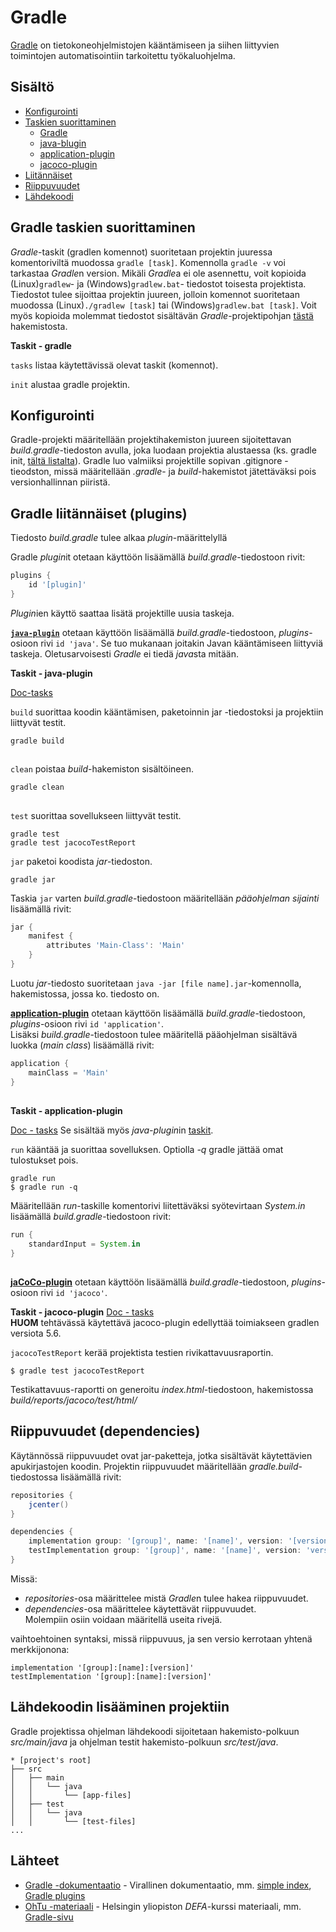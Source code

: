 # Gradle
[Gradle](https://gradle.org/) on tietokoneohjelmistojen kääntämiseen ja siihen liittyvien toimintojen automatisointiin tarkoitettu työkaluohjelma.

## Sisältö
* [Konfigurointi](#konfigurointi)
* [Taskien suorittaminen](#gradle-taskien-suorittaminen)
  * [Gradle](#tasks-gradle)
  * [java-blugin](#tasks-java)
  * [application-plugin](#tasks-application)
  * [jacoco-plugin](#tasks-jacoco)
* [Liitännäiset](#gradle-liit%C3%A4nn%C3%A4iset-plugins)
* [Riippuvuudet](#riippuvuudet-dependencies)
* [Lähdekoodi](#l%C3%A4hdekoodin-lis%C3%A4%C3%A4minen-projektiin)

## Gradle taskien suorittaminen
*Gradle*-taskit (gradlen komennot) suoritetaan projektin juuressa komentoriviltä muodossa `gradle [task]`. Komennolla `gradle -v` voi tarkastaa *Gradle*n version. Mikäli *Gradle*a ei ole asennettu, voit kopioida (Linux)`gradlew`- ja (Windows)`gradlew.bat`- tiedostot toisesta projektista. Tiedostot tulee sijoittaa projektin juureen, jolloin komennot suoritetaan muodossa (Linux)`./gradlew [task]` tai (Windows)`gradlew.bat [task]`. Voit myös kopioida molemmat tiedostot sisältävän *Gradle*-projektipohjan [tästä]() hakemistosta.
  
<a id="tasks-gradle">**Taskit - gradle**</a>

`tasks` listaa käytettävissä olevat taskit (komennot).

`init` alustaa gradle projektin.

## Konfigurointi
Gradle-projekti määritellään projektihakemiston juureen sijoitettavan *build.gradle*-tiedoston avulla, joka luodaan projektia alustaessa (ks. gradle init, [tältä listalta](https://github.com/Pentu88/Toolbox/blob/master/java/gradle.md#taskit---perus)). Gradle luo valmiiksi projektille sopivan .gitignore -tieodston, missä määritellään *.gradle*- ja *build*-hakemistot jätettäväksi pois versionhallinnan piiristä.

## Gradle liitännäiset (plugins)
Tiedosto *build.gradle* tulee alkaa *plugin*-määrittelyllä

Gradle *plugin*it otetaan käyttöön lisäämällä *build.gradle*-tiedostoon rivit:
```groovy
plugins {
    id '[plugin]'
}
```
*Plugin*ien käyttö saattaa lisätä projektille uusia taskeja.

**[`java-plugin`](https://docs.gradle.org/current/userguide/java_plugin.html)** otetaan käyttöön lisäämällä *build.gradle*-tiedostoon, *plugins*-osioon rivi `id 'java'`. Se tuo mukanaan joitakin Javan kääntämiseen liittyviä taskeja. Oletusarvoisesti *Gradle* ei tiedä *java*sta mitään.

<a id="tasks-java">**Taskit - java-plugin**</a>

[Doc-tasks](https://docs.gradle.org/current/userguide/java_plugin.html#sec:java_tasks)

`build` suorittaa koodin kääntämisen, paketoinnin jar -tiedostoksi ja projektiin liittyvät testit.
```
gradle build
``` 
##

`clean` poistaa *build*-hakemiston sisältöineen.
```
gradle clean
``` 
##

`test` suorittaa sovellukseen liittyvät testit.
```
gradle test
gradle test jacocoTestReport
```

`jar` paketoi koodista *jar*-tiedoston.
```
gradle jar
```

Taskia `jar` varten *build.gradle*-tiedostoon määritellään *pääohjelman sijainti* lisäämällä rivit:
```groovy
jar {
    manifest {
        attributes 'Main-Class': 'Main'
    }
}
```

Luotu *jar*-tiedosto suoritetaan `java -jar [file name].jar`-komennolla, hakemistossa, jossa ko. tiedosto on.

**[application-plugin](https://docs.gradle.org/current/userguide/application_plugin.html)**  otetaan käyttöön lisäämällä *build.gradle*-tiedostoon, *plugins*-osioon rivi `id 'application'`.\
Lisäksi *build.gradle*-tiedostoon tulee määritellä pääohjelman sisältävä luokka (*main class*) lisäämällä rivit:
```groovy
application {
    mainClass = 'Main'
}
```
##

<a id="tasks-application">**Taskit - application-plugin**</a>

[Doc - tasks](https://docs.gradle.org/current/userguide/application_plugin.html#sec:application_tasks)
Se sisältää myös *java-plugin*in [taskit](#tasks-java).

`run` kääntää ja suorittaa sovelluksen. Optiolla *-q* gradle jättää omat tulostukset pois.
```
gradle run
$ gradle run -q
```

Määritellään *run*-taskille komentorivi liitettäväksi syötevirtaan *System.in* lisäämällä *build.gradle*-tiedostoon rivit:
```groovy
run {
    standardInput = System.in
}
```
##

**[jaCoCo-plugin](https://docs.gradle.org/current/userguide/jacoco_plugin.html#gsc.tab=0)** otetaan käyttöön lisäämällä *build.gradle*-tiedostoon, *plugins*-osioon rivi `id 'jacoco'`.

<a id="tasks-jacoco">**Taskit - jacoco-plugin**</a>
[Doc - tasks](https://docs.gradle.org/current/userguide/jacoco_plugin.html#sec:jacoco_tasks)\
**HUOM** tehtävässä käytettävä jacoco-plugin edellyttää toimiakseen gradlen versiota 5.6.

`jacocoTestReport` kerää projektista testien rivikattavuusraportin.
```
$ gradle test jacocoTestReport
```
Testikattavuus-raportti on generoitu *index.html*-tiedostoon, hakemistossa *build/reports/jacoco/test/html/*
##

## Riippuvuudet (dependencies)
Käytännössä riippuvuudet ovat jar-paketteja, jotka sisältävät käytettävien apukirjastojen koodin. 
Projektin riippuvuudet määritellään *gradle.build*-tiedostossa lisäämällä rivit:
```groovy
repositories {
    jcenter()
}

dependencies {
    implementation group: '[group]', name: '[name]', version: '[version]'
    testImplementation group: '[group]', name: '[name]', version: 'version'
}
```

Missä:
* *repositories*-osa määrittelee mistä *Gradle*n tulee hakea riippuvuudet. 
* *dependencies*-osa määrittelee käytettävät riippuvuudet.\
Molempiin osiin voidaan määritellä useita rivejä. 

vaihtoehtoinen syntaksi, missä riippuvuus, ja sen versio kerrotaan yhtenä merkkijonona:
```
implementation '[group]:[name]:[version]'
testImplementation '[group]:[name]:[version]'
```

## Lähdekoodin lisääminen projektiin
Gradle projektissa ohjelman lähdekoodi sijoitetaan hakemisto-polkuun *src/main/java* ja ohjelman testit hakemisto-polkuun *src/test/java*.
```
* [project's root]
├── src
│   ├── main
│   │   └── java
│   │       └── [app-files]
│   ├── test
│   │   └── java
│   │       └── [test-files]
...
```

## Lähteet
* [Gradle -dokumentaatio](https://docs.gradle.org/current/userguide/userguide.html) - Virallinen dokumentaatio, mm. [simple index](https://docs.gradle.org/current/samples/index.html), [Gradle plugins](https://docs.gradle.org/current/userguide/plugin_reference.html#header)
* [OhTu -materiaali](https://ohjelmistotuotanto-hy-avoin.github.io/) - Helsingin yliopiston *DEFA*-kurssi materiaali, mm. [Gradle-sivu](https://ohjelmistotuotanto-hy-avoin.github.io/gradle/)
